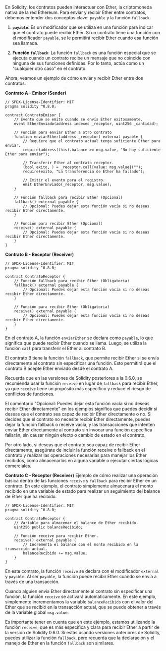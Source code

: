 
En Solidity, los contratos pueden interactuar con Ether, la criptomoneda nativa de la red Ethereum. Para enviar y recibir Ether entre contratos, debemos entender dos conceptos clave: `payable` y la función `fallback`.

1. **`payable`**: Es un modificador que se utiliza en una función para indicar que el contrato puede recibir Ether. Si un contrato tiene una función con el modificador `payable`, se le permitirá recibir Ether cuando esa función sea llamada.

2. **Función `fallback`**: La función `fallback` es una función especial que se ejecuta cuando un contrato recibe un mensaje que no coincide con ninguna de sus funciones definidas. Por lo tanto, actúa como un "cualquier otro caso" en el contrato.

Ahora, veamos un ejemplo de cómo enviar y recibir Ether entre dos contratos:

**Contrato A - Emisor (Sender)**
```solidity
// SPDX-License-Identifier: MIT
pragma solidity ^0.8.0;

contract ContratoEmisor {
    // Evento que se emite cuando se envía Ether exitosamente.
    event EtherEnviado(address indexed _receptor, uint256 _cantidad);

    // Función para enviar Ether a otro contrato
    function enviarEther(address _receptor) external payable {
        // Requiere que el contrato actual tenga suficiente Ether para enviar.
        require(address(this).balance >= msg.value, "No hay suficiente Ether para enviar");

        // Transferir Ether al contrato receptor.
        (bool exito, ) = _receptor.call{value: msg.value}("");
        require(exito, "La transferencia de Ether ha fallado");

        // Emitir el evento para el registro.
        emit EtherEnviado(_receptor, msg.value);
    }

    // Función fallback para recibir Ether (Opcional)
    fallback() external payable {
        // Opcional: Puedes dejar esta función vacía si no deseas recibir Ether directamente.
    }

    // Función para recibir Ether (Opcional)
    receive() external payable {
        // Opcional: Puedes dejar esta función vacía si no deseas recibir Ether directamente.
    }
}
```

**Contrato B - Receptor (Receiver)**
```solidity
// SPDX-License-Identifier: MIT
pragma solidity ^0.8.0;

contract ContratoReceptor {
    // Función fallback para recibir Ether (Obligatoria)
    fallback() external payable {
        // Opcional: Puedes dejar esta función vacía si no deseas recibir Ether directamente.
    }

    // Función para recibir Ether (Obligatoria)
    receive() external payable {
        // Opcional: Puedes dejar esta función vacía si no deseas recibir Ether directamente.
    }
}
```

En el contrato A, la función `enviarEther` se declara como `payable`, lo que significa que puede recibir Ether cuando se llama. Luego, se utiliza la función `call` para transferir el Ether al contrato B.

El contrato B tiene la función `fallback`, que permite recibir Ether si se envía directamente al contrato sin especificar una función. Esto permitirá que el contrato B acepte Ether enviado desde el contrato A.

Recuerda que en las versiones de Solidity posteriores a la 0.6.0, se recomienda usar la función `receive` en lugar de `fallback` para recibir Ether, ya que `receive` tiene un propósito más específico y reduce el riesgo de conflictos de funciones.

El comentario "Opcional: Puedes dejar esta función vacía si no deseas recibir Ether directamente" en los ejemplos significa que puedes decidir si deseas que el contrato sea capaz de recibir Ether directamente o no. Si decides que el contrato no necesite recibir Ether directamente, puedes dejar la función fallback o receive vacía, y las transacciones que intenten enviar Ether directamente al contrato sin invocar una función específica fallarán, sin causar ningún efecto o cambio de estado en el contrato.

Por otro lado, si deseas que el contrato sea capaz de recibir Ether directamente, asegúrate de incluir la función receive o fallback en el contrato y realizar las operaciones necesarias para manejar los Ether recibidos, como almacenarlos en alguna variable o ejecutar ciertas lógicas comerciales.

**Contrato C - Receptor (Receiver)**
Ejemplo de cómo realizar una operación básica dentro de las funciones `receive` y `fallback` para recibir Ether en un contrato. 
En este ejemplo, el contrato simplemente almacenará el monto recibido en una variable de estado para realizar un seguimiento del balance de Ether que ha recibido.

```solidity
// SPDX-License-Identifier: MIT
pragma solidity ^0.8.0;

contract ContratoReceptor {
    // Variable para almacenar el balance de Ether recibido.
    uint256 public balanceRecibido;

    // Función receive para recibir Ether.
    receive() external payable {
        // Incrementa el balance con el monto recibido en la transacción actual.
        balanceRecibido += msg.value;
    }
}
```

En este contrato, la función `receive` se declara con el modificador `external` y `payable`. Al ser `payable`, la función puede recibir Ether cuando se envía a través de una transacción.

Cuando alguien envía Ether directamente al contrato sin especificar una función, la función `receive` se activará automáticamente. En este ejemplo, simplemente incrementamos la variable `balanceRecibido` con el valor del Ether que se recibió en la transacción actual, que se puede obtener a través de la variable global `msg.value`.

Es importante tener en cuenta que en este ejemplo, estamos utilizando la función `receive`, que es más específica y clara para recibir Ether a partir de la versión de Solidity 0.6.0. Si estás usando versiones anteriores de Solidity, puedes utilizar la función `fallback`, pero recuerda que la declaración y el manejo de Ether en la función `fallback` son similares.

